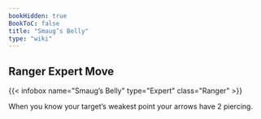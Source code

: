 ```yaml
---
bookHidden: true
BookToC: false
title: "Smaug’s Belly"
type: "wiki"
---
```

## Ranger Expert Move
{{< infobox name="Smaug’s Belly" type="Expert" class="Ranger" >}}

When you know your target’s weakest point your arrows have 2 piercing.